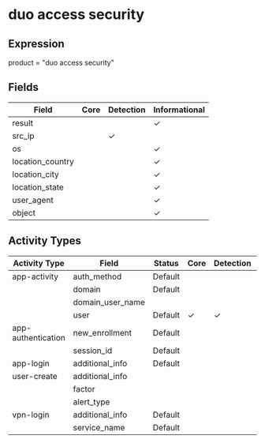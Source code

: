 duo access security
===================

Expression
----------

product = "duo access security"

Fields
------

| Field            | Core | Detection | Informational |
| ---------------- | ---- | --------- | ------------- |
| result           |      |           | &#10003;      |
| src_ip           |      | &#10003;  |               |
| os               |      |           | &#10003;      |
| location_country |      |           | &#10003;      |
| location_city    |      |           | &#10003;      |
| location_state   |      |           | &#10003;      |
| user_agent       |      |           | &#10003;      |
| object           |      |           | &#10003;      |

Activity Types
--------------

| Activity Type      | Field            | Status  | Core     | Detection | Informational |
| ------------------ | ---------------- | ------- | -------- | --------- | ------------- |
| app-activity       | auth_method      | Default |          |           | &#10003;      |
|                    | domain           | Default |          |           | &#10003;      |
|                    | domain_user_name |         |          |           |               |
|                    | user             | Default | &#10003; | &#10003;  |               |
| app-authentication | new_enrollment   | Default |          |           | &#10003;      |
|                    | session_id       | Default |          |           | &#10003;      |
| app-login          | additional_info  | Default |          |           | &#10003;      |
| user-create        | additional_info  |         |          |           | &#10003;      |
|                    | factor           |         |          |           | &#10003;      |
|                    | alert_type       |         |          |           | &#10003;      |
| vpn-login          | additional_info  | Default |          |           | &#10003;      |
|                    | service_name     | Default |          |           | &#10003;      |

